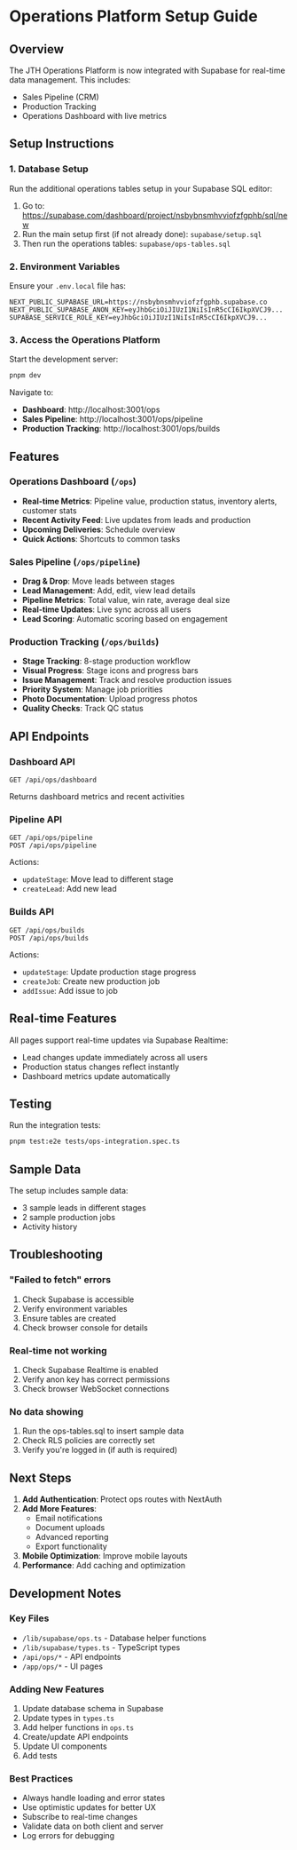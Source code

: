 # Operations Platform Setup Guide

## Overview
The JTH Operations Platform is now integrated with Supabase for real-time data management. This includes:
- Sales Pipeline (CRM)
- Production Tracking
- Operations Dashboard with live metrics

## Setup Instructions

### 1. Database Setup

Run the additional operations tables setup in your Supabase SQL editor:

1. Go to: https://supabase.com/dashboard/project/nsbybnsmhvviofzfgphb/sql/new
2. Run the main setup first (if not already done): `supabase/setup.sql`
3. Then run the operations tables: `supabase/ops-tables.sql`

### 2. Environment Variables

Ensure your `.env.local` file has:
```env
NEXT_PUBLIC_SUPABASE_URL=https://nsbybnsmhvviofzfgphb.supabase.co
NEXT_PUBLIC_SUPABASE_ANON_KEY=eyJhbGciOiJIUzI1NiIsInR5cCI6IkpXVCJ9...
SUPABASE_SERVICE_ROLE_KEY=eyJhbGciOiJIUzI1NiIsInR5cCI6IkpXVCJ9...
```

### 3. Access the Operations Platform

Start the development server:
```bash
pnpm dev
```

Navigate to:
- **Dashboard**: http://localhost:3001/ops
- **Sales Pipeline**: http://localhost:3001/ops/pipeline
- **Production Tracking**: http://localhost:3001/ops/builds

## Features

### Operations Dashboard (`/ops`)
- **Real-time Metrics**: Pipeline value, production status, inventory alerts, customer stats
- **Recent Activity Feed**: Live updates from leads and production
- **Upcoming Deliveries**: Schedule overview
- **Quick Actions**: Shortcuts to common tasks

### Sales Pipeline (`/ops/pipeline`)
- **Drag & Drop**: Move leads between stages
- **Lead Management**: Add, edit, view lead details
- **Pipeline Metrics**: Total value, win rate, average deal size
- **Real-time Updates**: Live sync across all users
- **Lead Scoring**: Automatic scoring based on engagement

### Production Tracking (`/ops/builds`)
- **Stage Tracking**: 8-stage production workflow
- **Visual Progress**: Stage icons and progress bars
- **Issue Management**: Track and resolve production issues
- **Priority System**: Manage job priorities
- **Photo Documentation**: Upload progress photos
- **Quality Checks**: Track QC status

## API Endpoints

### Dashboard API
```
GET /api/ops/dashboard
```
Returns dashboard metrics and recent activities

### Pipeline API
```
GET /api/ops/pipeline
POST /api/ops/pipeline
```
Actions:
- `updateStage`: Move lead to different stage
- `createLead`: Add new lead

### Builds API
```
GET /api/ops/builds
POST /api/ops/builds
```
Actions:
- `updateStage`: Update production stage progress
- `createJob`: Create new production job
- `addIssue`: Add issue to job

## Real-time Features

All pages support real-time updates via Supabase Realtime:
- Lead changes update immediately across all users
- Production status changes reflect instantly
- Dashboard metrics update automatically

## Testing

Run the integration tests:
```bash
pnpm test:e2e tests/ops-integration.spec.ts
```

## Sample Data

The setup includes sample data:
- 3 sample leads in different stages
- 2 sample production jobs
- Activity history

## Troubleshooting

### "Failed to fetch" errors
1. Check Supabase is accessible
2. Verify environment variables
3. Ensure tables are created
4. Check browser console for details

### Real-time not working
1. Check Supabase Realtime is enabled
2. Verify anon key has correct permissions
3. Check browser WebSocket connections

### No data showing
1. Run the ops-tables.sql to insert sample data
2. Check RLS policies are correctly set
3. Verify you're logged in (if auth is required)

## Next Steps

1. **Add Authentication**: Protect ops routes with NextAuth
2. **Add More Features**:
   - Email notifications
   - Document uploads
   - Advanced reporting
   - Export functionality
3. **Mobile Optimization**: Improve mobile layouts
4. **Performance**: Add caching and optimization

## Development Notes

### Key Files
- `/lib/supabase/ops.ts` - Database helper functions
- `/lib/supabase/types.ts` - TypeScript types
- `/api/ops/*` - API endpoints
- `/app/ops/*` - UI pages

### Adding New Features
1. Update database schema in Supabase
2. Update types in `types.ts`
3. Add helper functions in `ops.ts`
4. Create/update API endpoints
5. Update UI components
6. Add tests

### Best Practices
- Always handle loading and error states
- Use optimistic updates for better UX
- Subscribe to real-time changes
- Validate data on both client and server
- Log errors for debugging